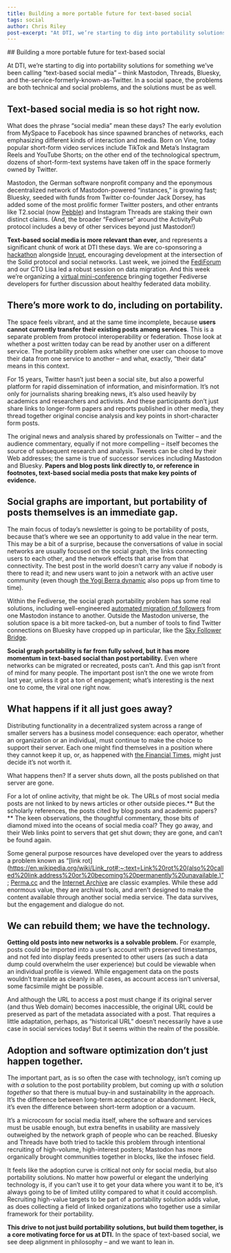 ```yaml
---
title: Building a more portable future for text-based social
tags: social
author: Chris Riley
post-excerpt: "At DTI, we’re starting to dig into portability solutions for something we’ve been calling “text-based social media” – think Mastodon, Threads, Bluesky, and the-service-formerly-known-as-Twitter. In a social space, the problems are both technical and social problems, and the solutions must be as well."
---
```

<div class="section" markdown="1">
## Building a more portable future for text-based social
<div class="mustache">
</div>

At DTI, we’re starting to dig into portability solutions for something we’ve been calling “text-based social media” – think Mastodon, Threads, Bluesky, and the-service-formerly-known-as-Twitter. In a social space, the problems are both technical and social problems, and the solutions must be as well.

## Text-based social media is so hot right now.

What does the phrase “social media” mean these days? The early evolution from MySpace to Facebook has since spawned branches of networks, each emphasizing different kinds of interaction and media. Born on Vine, today popular short-form video services include TikTok and Meta’s Instagram Reels and YouTube Shorts; on the other end of the technological spectrum, dozens of short-form-text systems have taken off in the space formerly owned by Twitter.

Mastodon, the German software nonprofit company and the eponymous decentralized network of Mastodon-powered “instances,” is growing fast; Bluesky, seeded with funds from Twitter co-founder Jack Dorsey, has added some of the most prolific former Twitter posters, and other entrants like T2.social (now [Pebble](https://pebble.is)) and Instagram Threads are staking their own distinct claims. (And, the broader “Fediverse” around the ActivityPub protocol includes a bevy of other services beyond just Mastodon!)

**Text-based social media is more relevant than ever,** and represents a significant chunk of work at DTI these days. We are co-sponsoring a [hackathon](https://www.inrupt.com/event/solid-hackathon/home) alongside [Inrupt](https://www.inrupt.com/), encouraging development at the intersection of the Solid protocol and social networks. Last week, we joined the [FediForum](https://fediforum.org/) and our CTO Lisa led a robust session on data migration. And this week we’re organizing a [virtual mini-conference](https://dtinit.org/events) bringing together Fediverse developers for further discussion about healthy federated data mobility.

## There’s more work to do, including on portability.

The space feels vibrant, and at the same time incomplete, because **users cannot currently transfer their existing posts among services**. This is a separate problem from protocol interoperability or federation. Those look at whether a post written today can be read by another user on a different service. The portability problem asks whether one user can choose to move their data from one service to another – and what, exactly, “their data” means in this context.

For 15 years, Twitter hasn’t just been a social site, but also a powerful platform for rapid dissemination of information, and misinformation. It’s not only for journalists sharing breaking news, it’s also used heavily by academics and researchers and activists. And these participants  don’t just share links to longer-form papers and reports published in other media, they thread together original concise analysis and key points in short-character form posts.

The original news and analysis shared by professionals on Twitter – and the audience commentary, equally if not more compelling – itself becomes the source of subsequent research and analysis. Tweets can be cited by their Web addresses; the same is true of successor services including Mastodon and Bluesky. **Papers and blog posts link directly to, or reference in footnotes, text-based social media posts that make key points of evidence.**

## Social graphs are important, but portability of posts themselves is an immediate gap.

The main focus of today’s newsletter is going to be portability of posts, because that’s where we see an opportunity to add value in the near term. This may be a bit of a surprise, because the conversations of value in social networks are usually focused on the social graph, the links connecting users to each other, and the network effects that arise from that connectivity. The best post in the world doesn’t carry any value if nobody is there to read it; and new users want to join a network with an active user community (even though [the Yogi Berra dynamic](https://quoteinvestigator.com/2014/08/29/too-crowded/) also pops up from time to time).

Within the Fediverse, the social graph portability problem has some real solutions, including well-engineered [automated migration of followers](https://tantek.com/2023/112/t2/account-migration-post-blog-archive-format) from one Mastodon instance to another. Outside the Mastodon universe, the solution space is a bit more tacked-on, but a number of tools to find Twitter connections on Bluesky have cropped up in particular, like the [Sky Follower Bridge](https://github.com/kawamataryo/sky-follower-bridge).

**Social graph portability is far from fully solved, but it has more momentum in text-based social than post portability.** Even where networks can be migrated or recreated, posts can’t. And this gap isn’t front of mind for many people. The important post isn’t the one we wrote from last year, unless it got a ton of engagement; what’s interesting is the next one to come, the viral one right now.

## What happens if it all just goes away?

Distributing functionality in a decentralized system across a range of smaller servers has a business model consequence: each operator, whether an organization or an individual, must continue to make the choice to support their server. Each one might find themselves in a position where they cannot keep it up, or, as happened with [the Financial Times](https://www.ft.com/content/8d995a24-d77c-4208-a3a6-603d8788ebcd), might just decide it’s not worth it.

What happens then? If a server shuts down, all the posts published on that server are gone.

For a lot of online activity, that might be ok. The URLs of most social media posts are not linked to by news articles or other outside pieces.** But the scholarly references, the posts cited by blog posts and academic papers?** The keen observations, the thoughtful commentary, those bits of diamond mixed into the oceans of social media coal? They go away, and their Web links point to servers that get shut down; they are gone, and can’t be found again.

Some general purpose resources have developed over the years to address a problem known as “[link rot](https://en.wikipedia.org/wiki/Link_rot#:~:text=Link%20rot%20(also%20called%20link,address%20or%20becoming%20permanently%20unavailable.)”; [Perma.cc](https://perma.cc/) and the [Internet Archive](https://archive.org/) are classic examples. While these add enormous value, they are archival tools, and aren’t designed to make the content available through another social media service. The data survives, but the engagement and dialogue do not. 

## We can rebuild them; we have the technology.

**Getting old posts into new networks is a solvable problem.** For example, posts could be imported into a user’s account with preserved timestamps, and not fed into display feeds presented to other users (as such a data dump could overwhelm the user experience) but could be viewable when an individual profile is viewed. While engagement data on the posts wouldn’t translate as cleanly in all cases, as account access isn’t universal, some facsimile might be possible.

And although the URL to access a post must change if its original server (and thus Web domain) becomes inaccessible, the original URL could be preserved as part of the metadata associated with a post. That requires a little adaptation, perhaps, as “historical URL” doesn’t necessarily have a use case in social services today! But it seems within the realm of the possible.

## Adoption and software optimization don’t just happen together.

The important part, as is so often the case with technology, isn’t coming up with *a* solution to the post portability problem, but coming up with *a* solution *together* so that there is mutual buy-in and sustainability in the approach. It’s the difference between long-term acceptance or abandonment. Heck, it’s even the difference between short-term adoption or a vacuum.

It’s a microcosm for social media itself, where the software and services must be usable enough, but extra benefits in usability are massively outweighed by the network graph of people who can be reached. Bluesky and Threads have both tried to tackle this problem through intentional recruiting of high-volume, high-interest posters; Mastodon has more organically brought communities together in blocks, like the infosec field.

It feels like the adoption curve is critical not only for social media, but also portability solutions. No matter how powerful or elegant the underlying technology is, if you can’t use it to get your data where you want it to be, it’s always going to be of limited utility compared to what it could accomplish. Recruiting high-value targets to be part of a portability solution adds value, as does collecting a field of linked organizations who together use a similar framework for their portability.

**This drive to not just build portability solutions, but build them together, is a core motivating force for us at DTI.** In the space of text-based social, we see deep alignment in philosophy – and we want to lean in.
